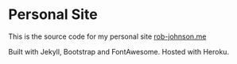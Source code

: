 Personal Site
=============

This is the source code for my personal site [rob-johnson.me](http://rob-johnson.me)

Built with Jekyll, Bootstrap and FontAwesome. Hosted with Heroku.
